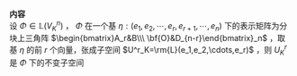 **内容**  
设 $\Phi\in\mathbb{L}(V^n_K)$ ， $\Phi$ 在一个基 $\eta:(e_1,e_2,\cdots,e_r,e_{r+1},\cdots,e_n)$ 下的表示矩阵为分块上三角阵 $\begin{bmatrix}A_r&B\\\  
\bf{O}&D_{n-r}\end{bmatrix}_n$ ，取基 $\eta$ 的前 $r$ 个向量，张成子空间 $U^r_K=\rm{L}(e_1,e_2,\cdots,e_r)$ ，则 $U^r_K$ 是 $\Phi$ 下的不变子空间  
